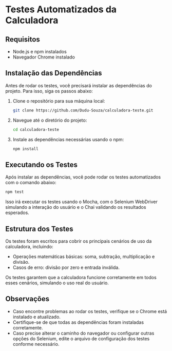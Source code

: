 # Testes Automatizados da Calculadora

## Requisitos

- Node.js e npm instalados
- Navegador Chrome instalado

## Instalação das Dependências

Antes de rodar os testes, você precisará instalar as dependências do projeto. Para isso, siga os passos abaixo:

1. Clone o repositório para sua máquina local:

   ```sh
   git clone https://github.com/Dudu-Souza/calculadora-teste.git
   ```

2. Navegue até o diretório do projeto:

   ```sh
   cd calculadora-teste
   ```

3. Instale as dependências necessárias usando o npm:

   ```sh
   npm install
   ```

## Executando os Testes

Após instalar as dependências, você pode rodar os testes automatizados com o comando abaixo:

```sh
npm test
```

Isso irá executar os testes usando o Mocha, com o Selenium WebDriver simulando a interação do usuário e o Chai validando os resultados esperados.

## Estrutura dos Testes

Os testes foram escritos para cobrir os principais cenários de uso da calculadora, incluindo:

- Operações matemáticas básicas: soma, subtração, multiplicação e divisão.
- Casos de erro: divisão por zero e entrada inválida.

Os testes garantem que a calculadora funcione corretamente em todos esses cenários, simulando o uso real do usuário.

## Observações

- Caso encontre problemas ao rodar os testes, verifique se o Chrome está instalado e atualizado.
- Certifique-se de que todas as dependências foram instaladas corretamente.
- Caso precise alterar o caminho do navegador ou configurar outras opções do Selenium, edite o arquivo de configuração dos testes conforme necessário.